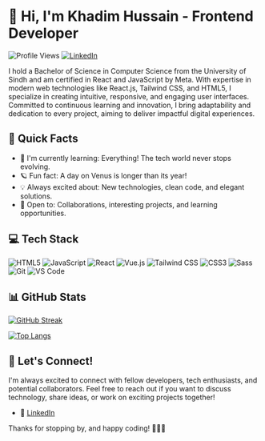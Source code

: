 # 👋 Hi, I'm Khadim Hussain - Frontend Developer

<!--  [![Website](https://img.shields.io/badge/Website-khadimhussain99.netlify.app-blue?style=flat&logo=google-chrome)](https://khadimhussain99.netlify.app/) -->
![Profile Views](https://komarev.com/ghpvc/?username=khadimhussain99&label=Profile%20views&color=0e75b6&style=flat)
[![LinkedIn](https://img.shields.io/badge/LinkedIn-Connect-blue?style=flat&logo=linkedin)](https://www.linkedin.com/in/khadimhussain99)

I hold a Bachelor of Science in Computer Science from the University of Sindh and am certified in React and JavaScript by Meta. With expertise in modern web technologies like React.js, Tailwind CSS, and HTML5, I specialize in creating intuitive, responsive, and engaging user interfaces. Committed to continuous learning and innovation, I bring adaptability and dedication to every project, aiming to deliver impactful digital experiences.

## 🚀 Quick Facts

- 🌱 I'm currently learning: Everything! The tech world never stops evolving.
- 🪐 Fun fact: A day on Venus is longer than its year!
- 💡 Always excited about: New technologies, clean code, and elegant solutions.
- 🤝 Open to: Collaborations, interesting projects, and learning opportunities.

## 💻 Tech Stack

![HTML5](https://img.shields.io/badge/-HTML5-E34F26?style=flat&logo=html5&logoColor=white)
![JavaScript](https://img.shields.io/badge/-JavaScript-F7DF1E?style=flat&logo=javascript&logoColor=black)
![React](https://img.shields.io/badge/-React-61DAFB?style=flat&logo=react&logoColor=black)
![Vue.js](https://img.shields.io/badge/-Vue.js-4FC08D?style=flat&logo=vue.js&logoColor=white)
![Tailwind CSS](https://img.shields.io/badge/-TailwindCSS-38B2AC?style=flat&logo=tailwind-css&logoColor=white)
![CSS3](https://img.shields.io/badge/-CSS3-1572B6?style=flat&logo=css3)
![Sass](https://img.shields.io/badge/-Sass-CC6699?style=flat&logo=sass&logoColor=white)
![Git](https://img.shields.io/badge/-Git-F05032?style=flat&logo=git&logoColor=white)
![VS Code](https://img.shields.io/badge/-VS%20Code-007ACC?style=flat&logo=visual-studio-code&logoColor=white)

## 📊 GitHub Stats

[![GitHub Streak](https://github-readme-streak-stats.herokuapp.com?user=khadimhussain99&theme=tokyonight&date_format=M%20j%5B%2C%20Y%5D)](https://git.io/streak-stats)

[![Top Langs](https://github-readme-stats.vercel.app/api/top-langs/?username=khadimhussain99&layout=compact&theme=tokyonight)](https://github.com/anuraghazra/github-readme-stats)

## 🤝 Let's Connect!

I'm always excited to connect with fellow developers, tech enthusiasts, and potential collaborators. Feel free to reach out if you want to discuss technology, share ideas, or work on exciting projects together!

- 💼 [LinkedIn](https://www.linkedin.com/in/khadimhussain99)

Thanks for stopping by, and happy coding! 👨‍💻✨
